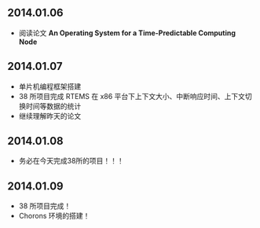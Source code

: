 ## 2014.01.06
* 阅读论文 **An Operating System for a Time-Predictable Computing Node**


## 2014.01.07
* 单片机编程框架搭建
* 38 所项目完成 RTEMS 在 x86 平台下上下文大小、中断响应时间、上下文切换时间等数据的统计
* 继续理解昨天的论文


## 2014.01.08
* 务必在今天完成38所的项目！！！


## 2014.01.09
* 38 所项目完成！
* Chorons 环境的搭建！
